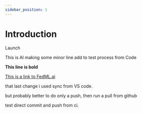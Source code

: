 ```yaml
---
sidebar_position: 1
---
```


# Introduction

Launch

This is Al making some minor line add to test process from Code

**This line is bold**

[This is a link to FedML.ai](https://fedml.ai)

that last change i used sync from VS code.

but probably better to do only a push, then run a pull from github

test direct commit and push from ci.

